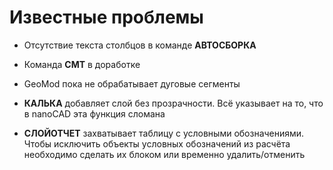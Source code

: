 # Известные проблемы

- Отсутствие текста столбцов в команде **АВТОСБОРКА**

- Команда **СМТ** в доработке

- GeoMod пока не обрабатывает дуговые сегменты

- **КАЛЬКА** добавляет слой без прозрачности. Всё указывает на то, что в nanoCAD эта функция сломана

- **СЛОЙОТЧЕТ** захватывает таблицу с условными обозначениями. Чтобы исключить объекты условных обозначений из расчёта необходимо сделать их блоком или временно удалить/отменить